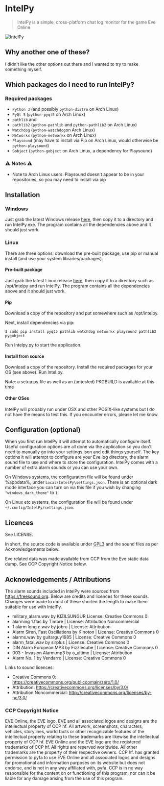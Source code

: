 # IntelPy

> IntelPy is a simple, cross-platform chat log monitor for the game Eve Online 

![IntelPy](https://i.imgur.com/Hk8FLAr.png)

## Why another one of these?

I didn't like the other options out there and I wanted to try to make something myself. 

## Which packages do I need to run IntelPy?

### Required packages

* `Python 3` (and possibly `python-distro` on Arch Linux)
* `PyQt 5` (`python-pyqt5` on Arch Linux)
* `pathlib` and
* `pathlib2`  (`python-pathlib` and `python-pathlib2` on Arch Linux)
* `Watchdog` (`python-watchdog`on Arch Linux)
* `Networkx` (`python-networkx` on Arch Linux)
* `Playsound` (may have to install via Pip on Arch Linux, would otherwise be `python-playsound`)
* `Gobject` (`python-gobject` on Arch Linux, a dependency for Playsound)


### :warning: Notes :warning:

* Note to Arch Linux users: Playsound doesn't appear to be in your repositories, so you may need to install via pip

## Installation

### Windows

Just grab the latest Windows release [here](https://github.com/Riifta/intelpy/releases/latest), then copy it to a directory
and run IntelPy.exe. The program contains all the dependencies above and it should just work. 

### Linux

There are three options: download the pre-built package, use pip or manual install (and use your system libraries/packages). 

#### Pre-built package

Just grab the latest Linux release [here](https://github.com/Riifta/intelpy/releases/latest), then copy it to a directory such as /opt/intelpy
and run IntelPy. The program contains all the dependencies above and it should just work. 

#### Pip

Download a copy of the repository and put somewhere such as /opt/intelpy. 

Next, install dependencies via pip:

```shell
$ sudo pip install pyqt5 pathlib watchdog networkx playsound pathlib2 pygobject
```

Run Intelpy.py to start the application.


#### Install from source

Download a copy of the repository. Install the required packages for your OS (see above). Run Intel.py.

Note: a setup.py file as well as an (untested) PKGBUILD is available at this time

#### Other OSes

IntelPy will probably run under OSX and other POSIX-like systems but I do not have the means to test this. If you encounter errors, please let me know.


## Configuration (optional)

When you first run IntelPy it will attempt to automatically configure itself. Useful configuration options are all done
via the application so you don't need to manually go into your settings.json and edit things yourself. The key options 
it will attempt to configure are your Eve log directory, the alarm sound file to use and where to store the configuration.
IntelPy comes with a number of extra alarm sounds or you can use your own.

On Windows systems, the configuration file will be found under %appdata%, under `Local\IntelPy\settings.json`. There is an
optional dark mode interface you can turn on via this file if you wish by changing `"windows_dark_theme"` to `1`.

On Linux etc systems, the configuration file will be found under `~/.config/IntelPy/settings.json`. 

## Licences

See LICENSE. 

In short, the source code is available under [GPL3](https://www.gnu.org/licenses/gpl-3.0.en.html) and the sound files as per Acknowledgements below. 

Eve related data was made available from CCP from the Eve static data dump. See CCP Copyright Notice below. 

## Acknowledgements / Attributions

The alarm sounds included in IntelPy were sourced from https://freesound.org. Below are credits and licences for these 
sounds. Changes were made to most of these shorten the length to make them suitable for use with IntelPy. 

* military_alarm.wav by KIZILSUNGUR  License: Creative Commons 0
* alarming 1.flac by Timbre | License: Attribution Noncommercial
* 1 alarm long c.wav by jobro | License: Attribution
* Alarm Siren, Fast Oscillations by Kinoton | License: Creative Commons 0
* alarms.wav by guitarguy1985 | License: Creative Commons 0
* alarm_fatal.wav by sirplus | License: Creative Commons 0
* DIN Alarm European.MP3 by Fizzlecube | License: Creative Commons 0
* 003 - Invasion Alarm.mp3 by o_ultimo | License: Attribution
* Alarm No. 1 by Vendarro | License: Creative Commons 0

Links to sound licences:
* Creative Commons 0: https://creativecommons.org/publicdomain/zero/1.0/
* Attribution: https://creativecommons.org/licenses/by/3.0/
* Attribution Noncommercial: http://creativecommons.org/licenses/by-nc/3.0/


### CCP Copyright Notice

EVE Online, the EVE logo, EVE and all associated logos and designs are the intellectual property of CCP hf. All artwork, screenshots, characters, vehicles, storylines, world facts or other recognizable features of the intellectual property relating to these trademarks are likewise the intellectual property of CCP hf. EVE Online and the EVE logo are the registered trademarks of CCP hf. All rights are reserved worldwide. All other trademarks are the property of their respective owners. CCP hf. has granted permission to pyfa to use EVE Online and all associated logos and designs for promotional and information purposes on its website but does not endorse, and is not in any way affiliated with, pyfa. CCP is in no way responsible for the content on or functioning of this program, nor can it be liable for any damage arising from the use of this program.